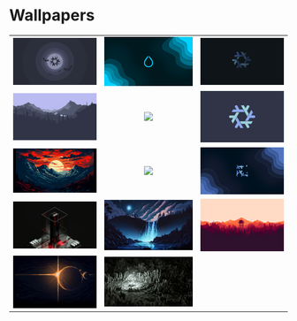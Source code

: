# Wallpapers

<table>
<tr>
<td align="center" width="300px">
<img src="./wall1.png" width="300px"><br>
</td>
<td align="center" width="300px">
<img src="./wall10.png" width="300px"><br>
</td>
<td align="center" width="300px">
<img src="./wall11.png" width="300px"><br>
</td>
</tr>
<tr>
<td align="center" width="300px">
<img src="./wall14.png" width="300px"><br>
</td>
<td align="center" width="300px">
<img src="./wall3.png" width="300px"><br>
</td>
<td align="center" width="300px">
<img src="./wall5.png" width="300px"><br>
</td>
</tr>
<tr>
<td align="center" width="300px">
<img src="./wall7.png" width="300px"><br>
</td>
<td align="center" width="300px">
<img src="./wall8.png" width="300px"><br>
</td>
<td align="center" width="300px">
<img src="./wall9.png" width="300px"><br>
</td>
</tr>
<tr>
<td align="center" width="300px">
<img src="./wall12.jpg" width="300px"><br>
</td>
<td align="center" width="300px">
<img src="./wall13.jpg" width="300px"><br>
</td>
<td align="center" width="300px">
<img src="./wall2.jpg" width="300px"><br>
</td>
</tr>
<tr>
<td align="center" width="300px">
<img src="./wall4.jpg" width="300px"><br>
</td>
<td align="center" width="300px">
<img src="./wall6.jpg" width="300px"><br>
</td>
</tr>
</table>
